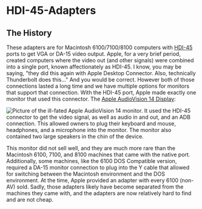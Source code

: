 # HDI-45-Adapters

## The History
These adapters are for Macintosh 6100/7100/8100 computers with [HDI-45](https://en.wikipedia.org/wiki/HDI-45_connector) ports to get VGA or DA-15 video output. Apple, for a very brief period, created computers where the video out (and other signals) were combined into a single port, known affectionately as HDI-45.  I know, you may be saying, "they did this again with Apple Desktop Connector.  Also, technically Thunderbolt does this..."  And you would be correct.  However both of those connections lasted a long time and we have multiple options for monitors that support that connection.  With the HDI-45 port, Apple made exactly one monitor that used this connector.  The [Apple AudioVision 14 Display](https://en.wikipedia.org/wiki/Apple_AudioVision_14_Display): 

![Picture of the ill-fated Apple AudioVision 14 monitor.  It used the HDI-45 connector to get the video signal, as well as audio in and out, and an ADB connection. This allowed owners to plug their keyboard and mouse, headphones, and a microphone into the monitor. The monitor also contained two large speakers in the chin of the device.](https://upload.wikimedia.org/wikipedia/commons/c/cf/Apple_AudioVision_14_Display.png)

This monitor did not sell well, and they are much more rare than the Macintosh 6100, 7100, and 8100 machines that came with the native port.  Additionally, some machines, like the 6100 DOS Compatible version, required a DA-15 monitor connection to plug into the Y cable that allowed for switching between the Macintosh environment and the DOS environment. At the time, Apple provided an adapter with every 6100 (non-AV) sold.  Sadly, those adapters likely have become separated from the machines they came with, and the adapters are now relatively hard to find and are not cheap.  
